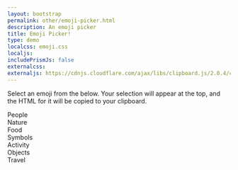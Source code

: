```yaml
---
layout: bootstrap
permalink: other/emoji-picker.html
description: An emoji picker
title: Emoji Picker!
type: demo
localcss: emoji.css
localjs:
includePrismJs: false
externalcss:
externaljs: https://cdnjs.cloudflare.com/ajax/libs/clipboard.js/2.0.4/clipboard.min.js
---
```


<div class="container">
	<div class="row no-gutters mb-3">
		<div class="col-md-4">
			<div class="card h-100">
				<div class="card-body">
					<span id="selected"></span>
				</div>
			</div>
		</div>
		<div class="col">
			<div class="card">
				<div class="card-body">
					<p>Select an emoji from the below. Your selection will appear at the top, and the HTML for it will be copied to your clipboard.</p>
				</div>
			</div>
		</div>
	</div>
</div>

<div class="container ep">
	<div class="card-columns">
		<div class="card">
			<div class="card-header">People</div>
			<div class="card-body people show-image">
				<em><span class="emoji people emoji-grinning" title="grinning"></span></em>
				<em><span class="emoji people emoji-grin" title="grin"></span></em>
				<em><span class="emoji people emoji-grimacing" title="grimacing"></span></em>
				<em><span class="emoji people emoji-joy" title="joy"></span></em>
				<em><span class="emoji people emoji-smiley" title="smiley"></span></em>
				<em><span class="emoji people emoji-smile" title="smile"></span></em>
				<em><span class="emoji people emoji-sweat_smile" title="sweat_smile"></span></em>
				<em><span class="emoji people emoji-laughing" title="laughing"></span></em>
				<em><span class="emoji people emoji-innocent" title="innocent"></span></em>
				<em><span class="emoji people emoji-wink" title="wink"></span></em>
				<em><span class="emoji people emoji-blush" title="blush"></span></em>
				<em><span class="emoji people emoji-slightly_smiling_face" title="slightly_smiling_face"></span></em>
				<em><span class="emoji people emoji-upside_down_face" title="upside_down_face"></span></em>
				<em><span class="emoji people emoji-yum" title="yum"></span></em>
				<em><span class="emoji people emoji-relieved" title="relieved"></span></em>
				<em><span class="emoji people emoji-heart_eyes" title="heart_eyes"></span></em>
				<em><span class="emoji people emoji-kissing_heart" title="kissing_heart"></span></em>
				<em><span class="emoji people emoji-kissing" title="kissing"></span></em>
				<em><span class="emoji people emoji-kissing_smiling_eyes" title="kissing_smiling_eyes"></span></em>
				<em><span class="emoji people emoji-kissing_closed_eyes" title="kissing_closed_eyes"></span></em>
				<em><span class="emoji people emoji-stuck_out_tongue_winking_eye" title="stuck_out_tongue_winking_eye"></span></em>
				<em><span class="emoji people emoji-stuck_out_tongue_closed_eyes" title="stuck_out_tongue_closed_eyes"></span></em>
				<em><span class="emoji people emoji-stuck_out_tongue" title="stuck_out_tongue"></span></em>
				<em><span class="emoji people emoji-money_mouth_face" title="money_mouth_face"></span></em>
				<em><span class="emoji people emoji-nerd_face" title="nerd_face"></span></em>
				<em><span class="emoji people emoji-sunglasses" title="sunglasses"></span></em>
				<em><span class="emoji people emoji-hugging_face" title="hugging_face"></span></em>
				<em><span class="emoji people emoji-smirk" title="smirk"></span></em>
				<em><span class="emoji people emoji-no_mouth" title="no_mouth"></span></em>
				<em><span class="emoji people emoji-neutral_face" title="neutral_face"></span></em>
				<em><span class="emoji people emoji-expressionless" title="expressionless"></span></em>
				<em><span class="emoji people emoji-unamused" title="unamused"></span></em>
				<em><span class="emoji people emoji-face_with_rolling_eyes" title="face_with_rolling_eyes"></span></em>
				<em><span class="emoji people emoji-thinking_face" title="thinking_face"></span></em>
				<em><span class="emoji people emoji-flushed" title="flushed"></span></em>
				<em><span class="emoji people emoji-disappointed" title="disappointed"></span></em>
				<em><span class="emoji people emoji-worried" title="worried"></span></em>
				<em><span class="emoji people emoji-angry" title="angry"></span></em>
				<em><span class="emoji people emoji-rage" title="rage"></span></em>
				<em><span class="emoji people emoji-pensive" title="pensive"></span></em>
				<em><span class="emoji people emoji-confused" title="confused"></span></em>
				<em><span class="emoji people emoji-slightly_frowning_face" title="slightly_frowning_face"></span></em>
				<em><span class="emoji people emoji-white_frowning_face" title="white_frowning_face"></span></em>
				<em><span class="emoji people emoji-persevere" title="persevere"></span></em>
				<em><span class="emoji people emoji-confounded" title="confounded"></span></em>
				<em><span class="emoji people emoji-tired_face" title="tired_face"></span></em>
				<em><span class="emoji people emoji-weary" title="weary"></span></em>
				<em><span class="emoji people emoji-triumph" title="triumph"></span></em>
				<em><span class="emoji people emoji-open_mouth" title="open_mouth"></span></em>
				<em><span class="emoji people emoji-scream" title="scream"></span></em>
				<em><span class="emoji people emoji-fearful" title="fearful"></span></em>
				<em><span class="emoji people emoji-cold_sweat" title="cold_sweat"></span></em>
				<em><span class="emoji people emoji-hushed" title="hushed"></span></em>
				<em><span class="emoji people emoji-frowning" title="frowning"></span></em>
				<em><span class="emoji people emoji-anguished" title="anguished"></span></em>
				<em><span class="emoji people emoji-cry" title="cry"></span></em>
				<em><span class="emoji people emoji-disappointed_relieved" title="disappointed_relieved"></span></em>
				<em><span class="emoji people emoji-sleepy" title="sleepy"></span></em>
				<em><span class="emoji people emoji-sweat" title="sweat"></span></em>
				<em><span class="emoji people emoji-sob" title="sob"></span></em>
				<em><span class="emoji people emoji-dizzy_face" title="dizzy_face"></span></em>
				<em><span class="emoji people emoji-astonished" title="astonished"></span></em>
				<em><span class="emoji people emoji-zipper_mouth_face" title="zipper_mouth_face"></span></em>
				<em><span class="emoji people emoji-mask" title="mask"></span></em>
				<em><span class="emoji people emoji-face_with_thermometer" title="face_with_thermometer"></span></em>
				<em><span class="emoji people emoji-face_with_head_bandage" title="face_with_head_bandage"></span></em>
				<em><span class="emoji people emoji-sleeping" title="sleeping"></span></em>
				<em><span class="emoji people emoji-zzz" title="zzz"></span></em>
				<em><span class="emoji people emoji-hankey" title="hankey"></span></em>
				<em><span class="emoji people emoji-smiling_imp" title="smiling_imp"></span></em>
				<em><span class="emoji people emoji-imp" title="imp"></span></em>
				<em><span class="emoji people emoji-japanese_ogre" title="japanese_ogre"></span></em>
				<em><span class="emoji people emoji-japanese_goblin" title="japanese_goblin"></span></em>
				<em><span class="emoji people emoji-skull" title="skull"></span></em>
				<em><span class="emoji people emoji-ghost" title="ghost"></span></em>
				<em><span class="emoji people emoji-alien" title="alien"></span></em>
				<em><span class="emoji people emoji-robot_face" title="robot_face"></span></em>
				<em><span class="emoji people emoji-smiley_cat" title="smiley_cat"></span></em>
				<em><span class="emoji people emoji-smile_cat" title="smile_cat"></span></em>
				<em><span class="emoji people emoji-joy_cat" title="joy_cat"></span></em>
				<em><span class="emoji people emoji-heart_eyes_cat" title="heart_eyes_cat"></span></em>
				<em><span class="emoji people emoji-smirk_cat" title="smirk_cat"></span></em>
				<em><span class="emoji people emoji-kissing_cat" title="kissing_cat"></span></em>
				<em><span class="emoji people emoji-scream_cat" title="scream_cat"></span></em>
				<em><span class="emoji people emoji-crying_cat_face" title="crying_cat_face"></span></em>
				<em><span class="emoji people emoji-pouting_cat" title="pouting_cat"></span></em>
				<em><span class="emoji people emoji-raised_hands" title="raised_hands"></span></em>
				<em><span class="emoji people emoji-clap" title="clap"></span></em>
				<em><span class="emoji people emoji-wave" title="wave"></span></em>
				<em><span class="emoji people emoji-plus1" title="plus1"></span></em>
				<em><span class="emoji people emoji--1" title="-1"></span></em>
				<em><span class="emoji people emoji-facepunch" title="facepunch"></span></em>
				<em><span class="emoji people emoji-fist" title="fist"></span></em>
				<em><span class="emoji people emoji-v" title="v"></span></em>
				<em><span class="emoji people emoji-ok_hand" title="ok_hand"></span></em>
				<em><span class="emoji people emoji-hand" title="hand"></span></em>
				<em><span class="emoji people emoji-open_hands" title="open_hands"></span></em>
				<em><span class="emoji people emoji-muscle" title="muscle"></span></em>
				<em><span class="emoji people emoji-pray" title="pray"></span></em>
				<em><span class="emoji people emoji-point_up" title="point_up"></span></em>
				<em><span class="emoji people emoji-point_up_2" title="point_up_2"></span></em>
				<em><span class="emoji people emoji-point_down" title="point_down"></span></em>
				<em><span class="emoji people emoji-point_left" title="point_left"></span></em>
				<em><span class="emoji people emoji-point_right" title="point_right"></span></em>
				<em><span class="emoji people emoji-middle_finger" title="middle_finger"></span></em>
				<em><span class="emoji people emoji-raised_hand_with_fingers_splayed" title="raised_hand_with_fingers_splayed"></span></em>
				<em><span class="emoji people emoji-the_horns" title="the_horns"></span></em>
				<em><span class="emoji people emoji-spock-hand" title="spock-hand"></span></em>
				<em><span class="emoji people emoji-writing_hand" title="writing_hand"></span></em>
				<em><span class="emoji people emoji-nail_care" title="nail_care"></span></em>
				<em><span class="emoji people emoji-lips" title="lips"></span></em>
				<em><span class="emoji people emoji-tongue" title="tongue"></span></em>
				<em><span class="emoji people emoji-ear" title="ear"></span></em>
				<em><span class="emoji people emoji-nose" title="nose"></span></em>
				<em><span class="emoji people emoji-eye" title="eye"></span></em>
				<em><span class="emoji people emoji-eyes" title="eyes"></span></em>
				<em><span class="emoji people emoji-bust_in_silhouette" title="bust_in_silhouette"></span></em>
				<em><span class="emoji people emoji-busts_in_silhouette" title="busts_in_silhouette"></span></em>
				<em><span class="emoji people emoji-speaking_head_in_silhouette" title="speaking_head_in_silhouette"></span></em>
				<em><span class="emoji people emoji-baby" title="baby"></span></em>
				<em><span class="emoji people emoji-boy" title="boy"></span></em>
				<em><span class="emoji people emoji-girl" title="girl"></span></em>
				<em><span class="emoji people emoji-man" title="man"></span></em>
				<em><span class="emoji people emoji-woman" title="woman"></span></em>
				<em><span class="emoji people emoji-person_with_blond_hair" title="person_with_blond_hair"></span></em>
				<em><span class="emoji people emoji-older_man" title="older_man"></span></em>
				<em><span class="emoji people emoji-older_woman" title="older_woman"></span></em>
				<em><span class="emoji people emoji-man_with_gua_pi_mao" title="man_with_gua_pi_mao"></span></em>
				<em><span class="emoji people emoji-man_with_turban" title="man_with_turban"></span></em>
				<em><span class="emoji people emoji-cop" title="cop"></span></em>
				<em><span class="emoji people emoji-construction_worker" title="construction_worker"></span></em>
				<em><span class="emoji people emoji-guardsman" title="guardsman"></span></em>
				<em><span class="emoji people emoji-sleuth_or_spy" title="sleuth_or_spy"></span></em>
				<em><span class="emoji people emoji-santa" title="santa"></span></em>
				<em><span class="emoji people emoji-angel" title="angel"></span></em>
				<em><span class="emoji people emoji-princess" title="princess"></span></em>
				<em><span class="emoji people emoji-bride_with_veil" title="bride_with_veil"></span></em>
				<em><span class="emoji people emoji-walking" title="walking"></span></em>
				<em><span class="emoji people emoji-runner" title="runner"></span></em>
				<em><span class="emoji people emoji-dancer" title="dancer"></span></em>
				<em><span class="emoji people emoji-dancers" title="dancers"></span></em>
				<em><span class="emoji people emoji-couple" title="couple"></span></em>
				<em><span class="emoji people emoji-two_men_holding_hands" title="two_men_holding_hands"></span></em>
				<em><span class="emoji people emoji-two_women_holding_hands" title="two_women_holding_hands"></span></em>
				<em><span class="emoji people emoji-bow" title="bow"></span></em>
				<em><span class="emoji people emoji-information_desk_person" title="information_desk_person"></span></em>
				<em><span class="emoji people emoji-no_good" title="no_good"></span></em>
				<em><span class="emoji people emoji-ok_woman" title="ok_woman"></span></em>
				<em><span class="emoji people emoji-raising_hand" title="raising_hand"></span></em>
				<em><span class="emoji people emoji-person_with_pouting_face" title="person_with_pouting_face"></span></em>
				<em><span class="emoji people emoji-person_frowning" title="person_frowning"></span></em>
				<em><span class="emoji people emoji-haircut" title="haircut"></span></em>
				<em><span class="emoji people emoji-massage" title="massage"></span></em>
				<em><span class="emoji people emoji-couple_with_heart" title="couple_with_heart"></span></em>
				<em><span class="emoji people emoji-couplekiss" title="couplekiss"></span></em>
				<em><span class="emoji people emoji-family" title="family"></span></em>
				<em><span class="emoji people emoji-womans_clothes" title="womans_clothes"></span></em>
				<em><span class="emoji people emoji-shirt" title="shirt"></span></em>
				<em><span class="emoji people emoji-jeans" title="jeans"></span></em>
				<em><span class="emoji people emoji-necktie" title="necktie"></span></em>
				<em><span class="emoji people emoji-dress" title="dress"></span></em>
				<em><span class="emoji people emoji-bikini" title="bikini"></span></em>
				<em><span class="emoji people emoji-kimono" title="kimono"></span></em>
				<em><span class="emoji people emoji-lipstick" title="lipstick"></span></em>
				<em><span class="emoji people emoji-kiss" title="kiss"></span></em>
				<em><span class="emoji people emoji-footprints" title="footprints"></span></em>
				<em><span class="emoji people emoji-high_heel" title="high_heel"></span></em>
				<em><span class="emoji people emoji-sandal" title="sandal"></span></em>
				<em><span class="emoji people emoji-boot" title="boot"></span></em>
				<em><span class="emoji people emoji-mans_shoe" title="mans_shoe"></span></em>
				<em><span class="emoji people emoji-athletic_shoe" title="athletic_shoe"></span></em>
				<em><span class="emoji people emoji-womans_hat" title="womans_hat"></span></em>
				<em><span class="emoji people emoji-tophat" title="tophat"></span></em>
				<em><span class="emoji people emoji-helmet_with_white_cross" title="helmet_with_white_cross"></span></em>
				<em><span class="emoji people emoji-mortar_board" title="mortar_board"></span></em>
				<em><span class="emoji people emoji-crown" title="crown"></span></em>
				<em><span class="emoji people emoji-school_satchel" title="school_satchel"></span></em>
				<em><span class="emoji people emoji-pouch" title="pouch"></span></em>
				<em><span class="emoji people emoji-purse" title="purse"></span></em>
				<em><span class="emoji people emoji-handbag" title="handbag"></span></em>
				<em><span class="emoji people emoji-briefcase" title="briefcase"></span></em>
				<em><span class="emoji people emoji-eyeglasses" title="eyeglasses"></span></em>
				<em><span class="emoji people emoji-dark_sunglasses" title="dark_sunglasses"></span></em>
				<em><span class="emoji people emoji-ring" title="ring"></span></em>
				<em><span class="emoji people emoji-closed_umbrella" title="closed_umbrella"></span></em>
			</div>
		</div>
		<div class="card">
			<div class="card-header">Nature</div>
			<div class="card-body nature show-image">
				<em><span class="emoji nature emoji-see_no_evil" title="see_no_evil"></span></em>
				<em><span class="emoji nature emoji-hear_no_evil" title="hear_no_evil"></span></em>
				<em><span class="emoji nature emoji-speak_no_evil" title="speak_no_evil"></span></em>
				<em><span class="emoji nature emoji-christmas_tree" title="christmas_tree"></span></em>
				<em><span class="emoji nature emoji-evergreen_tree" title="evergreen_tree"></span></em>
				<em><span class="emoji nature emoji-deciduous_tree" title="deciduous_tree"></span></em>
				<em><span class="emoji nature emoji-palm_tree" title="palm_tree"></span></em>
				<em><span class="emoji nature emoji-seedling" title="seedling"></span></em>
				<em><span class="emoji nature emoji-herb" title="herb"></span></em>
				<em><span class="emoji nature emoji-shamrock" title="shamrock"></span></em>
				<em><span class="emoji nature emoji-four_leaf_clover" title="four_leaf_clover"></span></em>
				<em><span class="emoji nature emoji-bamboo" title="bamboo"></span></em>
				<em><span class="emoji nature emoji-tanabata_tree" title="tanabata_tree"></span></em>
				<em><span class="emoji nature emoji-leaves" title="leaves"></span></em>
				<em><span class="emoji nature emoji-fallen_leaf" title="fallen_leaf"></span></em>
				<em><span class="emoji nature emoji-maple_leaf" title="maple_leaf"></span></em>
				<em><span class="emoji nature emoji-ear_of_rice" title="ear_of_rice"></span></em>
				<em><span class="emoji nature emoji-hibiscus" title="hibiscus"></span></em>
				<em><span class="emoji nature emoji-sunflower" title="sunflower"></span></em>
				<em><span class="emoji nature emoji-rose" title="rose"></span></em>
				<em><span class="emoji nature emoji-tulip" title="tulip"></span></em>
				<em><span class="emoji nature emoji-blossom" title="blossom"></span></em>
				<em><span class="emoji nature emoji-cherry_blossom" title="cherry_blossom"></span></em>
				<em><span class="emoji nature emoji-bouquet" title="bouquet"></span></em>
				<em><span class="emoji nature emoji-mushroom" title="mushroom"></span></em>
				<em><span class="emoji nature emoji-chestnut" title="chestnut"></span></em>
				<em><span class="emoji nature emoji-jack_o_lantern" title="jack_o_lantern"></span></em>
				<em><span class="emoji nature emoji-shell" title="shell"></span></em>
				<em><span class="emoji nature emoji-spider_web" title="spider_web"></span></em>
				<em><span class="emoji nature emoji-earth_americas" title="earth_americas"></span></em>
				<em><span class="emoji nature emoji-earth_africa" title="earth_africa"></span></em>
				<em><span class="emoji nature emoji-earth_asia" title="earth_asia"></span></em>
				<em><span class="emoji nature emoji-full_moon" title="full_moon"></span></em>
				<em><span class="emoji nature emoji-waning_gibbous_moon" title="waning_gibbous_moon"></span></em>
				<em><span class="emoji nature emoji-last_quarter_moon" title="last_quarter_moon"></span></em>
				<em><span class="emoji nature emoji-waning_crescent_moon" title="waning_crescent_moon"></span></em>
				<em><span class="emoji nature emoji-new_moon" title="new_moon"></span></em>
				<em><span class="emoji nature emoji-waxing_crescent_moon" title="waxing_crescent_moon"></span></em>
				<em><span class="emoji nature emoji-first_quarter_moon" title="first_quarter_moon"></span></em>
				<em><span class="emoji nature emoji-moon" title="moon"></span></em>
				<em><span class="emoji nature emoji-new_moon_with_face" title="new_moon_with_face"></span></em>
				<em><span class="emoji nature emoji-first_quarter_moon_with_face" title="first_quarter_moon_with_face"></span></em>
				<em><span class="emoji nature emoji-last_quarter_moon_with_face" title="last_quarter_moon_with_face"></span></em>
				<em><span class="emoji nature emoji-full_moon_with_face" title="full_moon_with_face"></span></em>
				<em><span class="emoji nature emoji-crescent_moon" title="crescent_moon"></span></em>
				<em><span class="emoji nature emoji-sun_with_face" title="sun_with_face"></span></em>
				<em><span class="emoji nature emoji-star" title="star"></span></em>
				<em><span class="emoji nature emoji-star2" title="star2"></span></em>
				<em><span class="emoji nature emoji-dizzy" title="dizzy"></span></em>
				<em><span class="emoji nature emoji-sparkles" title="sparkles"></span></em>
				<em><span class="emoji nature emoji-comet" title="comet"></span></em>
				<em><span class="emoji nature emoji-sunny" title="sunny"></span></em>
				<em><span class="emoji nature emoji-mostly_sunny" title="mostly_sunny"></span></em>
				<em><span class="emoji nature emoji-partly_sunny" title="partly_sunny"></span></em>
				<em><span class="emoji nature emoji-barely_sunny" title="barely_sunny"></span></em>
				<em><span class="emoji nature emoji-partly_sunny_rain" title="partly_sunny_rain"></span></em>
				<em><span class="emoji nature emoji-cloud" title="cloud"></span></em>
				<em><span class="emoji nature emoji-rain_cloud" title="rain_cloud"></span></em>
				<em><span class="emoji nature emoji-thunder_cloud_and_rain" title="thunder_cloud_and_rain"></span></em>
				<em><span class="emoji nature emoji-lightning" title="lightning"></span></em>
				<em><span class="emoji nature emoji-zap" title="zap"></span></em>
				<em><span class="emoji nature emoji-fire" title="fire"></span></em>
				<em><span class="emoji nature emoji-boom" title="boom"></span></em>
				<em><span class="emoji nature emoji-snowflake" title="snowflake"></span></em>
				<em><span class="emoji nature emoji-snow_cloud" title="snow_cloud"></span></em>
				<em><span class="emoji nature emoji-snowman" title="snowman"></span></em>
				<em><span class="emoji nature emoji-wind_blowing_face" title="wind_blowing_face"></span></em>
				<em><span class="emoji nature emoji-dash" title="dash"></span></em>
				<em><span class="emoji nature emoji-tornado" title="tornado"></span></em>
				<em><span class="emoji nature emoji-fog" title="fog"></span></em>
				<em><span class="emoji nature emoji-umbrella" title="umbrella"></span></em>
				<em><span class="emoji nature emoji-droplet" title="droplet"></span></em>
				<em><span class="emoji nature emoji-sweat_drops" title="sweat_drops"></span></em>
				<em><span class="emoji nature emoji-ocean" title="ocean"></span></em>
			</div>
		</div>
		<div class="card">
			<div class="card-header">Food</div>
			<div class="card-body food show-image">
				<em><span class="emoji food emoji-green_apple" title="green_apple"></span></em>
				<em><span class="emoji food emoji-apple" title="apple"></span></em>
				<em><span class="emoji food emoji-pear" title="pear"></span></em>
				<em><span class="emoji food emoji-tangerine" title="tangerine"></span></em>
				<em><span class="emoji food emoji-lemon" title="lemon"></span></em>
				<em><span class="emoji food emoji-banana" title="banana"></span></em>
				<em><span class="emoji food emoji-watermelon" title="watermelon"></span></em>
				<em><span class="emoji food emoji-grapes" title="grapes"></span></em>
				<em><span class="emoji food emoji-strawberry" title="strawberry"></span></em>
				<em><span class="emoji food emoji-melon" title="melon"></span></em>
				<em><span class="emoji food emoji-cherries" title="cherries"></span></em>
				<em><span class="emoji food emoji-peach" title="peach"></span></em>
				<em><span class="emoji food emoji-pineapple" title="pineapple"></span></em>
				<em><span class="emoji food emoji-tomato" title="tomato"></span></em>
				<em><span class="emoji food emoji-eggplant" title="eggplant"></span></em>
				<em><span class="emoji food emoji-hot_pepper" title="hot_pepper"></span></em>
				<em><span class="emoji food emoji-sweet_potato" title="sweet_potato"></span></em>
				<em><span class="emoji food emoji-honey_pot" title="honey_pot"></span></em>
				<em><span class="emoji food emoji-bread" title="bread"></span></em>
				<em><span class="emoji food emoji-cheese_wedge" title="cheese_wedge"></span></em>
				<em><span class="emoji food emoji-poultry_leg" title="poultry_leg"></span></em>
				<em><span class="emoji food emoji-meat_on_bone" title="meat_on_bone"></span></em>
				<em><span class="emoji food emoji-fried_shrimp" title="fried_shrimp"></span></em>
				<em><span class="emoji food emoji-egg" title="egg"></span></em>
				<em><span class="emoji food emoji-hamburger" title="hamburger"></span></em>
				<em><span class="emoji food emoji-fries" title="fries"></span></em>
				<em><span class="emoji food emoji-hotdog" title="hotdog"></span></em>
				<em><span class="emoji food emoji-pizza" title="pizza"></span></em>
				<em><span class="emoji food emoji-spaghetti" title="spaghetti"></span></em>
				<em><span class="emoji food emoji-taco" title="taco"></span></em>
				<em><span class="emoji food emoji-burrito" title="burrito"></span></em>
				<em><span class="emoji food emoji-ramen" title="ramen"></span></em>
				<em><span class="emoji food emoji-stew" title="stew"></span></em>
				<em><span class="emoji food emoji-fish_cake" title="fish_cake"></span></em>
				<em><span class="emoji food emoji-sushi" title="sushi"></span></em>
				<em><span class="emoji food emoji-bento" title="bento"></span></em>
				<em><span class="emoji food emoji-curry" title="curry"></span></em>
				<em><span class="emoji food emoji-rice_ball" title="rice_ball"></span></em>
				<em><span class="emoji food emoji-rice" title="rice"></span></em>
				<em><span class="emoji food emoji-rice_cracker" title="rice_cracker"></span></em>
				<em><span class="emoji food emoji-oden" title="oden"></span></em>
				<em><span class="emoji food emoji-dango" title="dango"></span></em>
				<em><span class="emoji food emoji-shaved_ice" title="shaved_ice"></span></em>
				<em><span class="emoji food emoji-ice_cream" title="ice_cream"></span></em>
				<em><span class="emoji food emoji-icecream" title="icecream"></span></em>
				<em><span class="emoji food emoji-cake" title="cake"></span></em>
				<em><span class="emoji food emoji-birthday" title="birthday"></span></em>
				<em><span class="emoji food emoji-custard" title="custard"></span></em>
				<em><span class="emoji food emoji-candy" title="candy"></span></em>
				<em><span class="emoji food emoji-lollipop" title="lollipop"></span></em>
				<em><span class="emoji food emoji-chocolate_bar" title="chocolate_bar"></span></em>
				<em><span class="emoji food emoji-popcorn" title="popcorn"></span></em>
				<em><span class="emoji food emoji-cookie" title="cookie"></span></em>
				<em><span class="emoji food emoji-doughnut" title="doughnut"></span></em>
				<em><span class="emoji food emoji-beer" title="beer"></span></em>
				<em><span class="emoji food emoji-beers" title="beers"></span></em>
				<em><span class="emoji food emoji-wine_glass" title="wine_glass"></span></em>
				<em><span class="emoji food emoji-cocktail" title="cocktail"></span></em>
				<em><span class="emoji food emoji-tropical_drink" title="tropical_drink"></span></em>
				<em><span class="emoji food emoji-champagne" title="champagne"></span></em>
				<em><span class="emoji food emoji-sake" title="sake"></span></em>
				<em><span class="emoji food emoji-tea" title="tea"></span></em>
				<em><span class="emoji food emoji-coffee" title="coffee"></span></em>
				<em><span class="emoji food emoji-baby_bottle" title="baby_bottle"></span></em>
				<em><span class="emoji food emoji-fork_and_knife" title="fork_and_knife"></span></em>
				<em><span class="emoji food emoji-knife_fork_plate" title="knife_fork_plate"></span></em>
			</div>
		</div>
		<div class="card">
			<div class="card-header">Symbols</div>
			<div class="card-body symbol show-image">
				<em><span class="emoji symbol emoji-heart" title="heart"></span></em>
				<em><span class="emoji symbol emoji-yellow_heart" title="yellow_heart"></span></em>
				<em><span class="emoji symbol emoji-green_heart" title="green_heart"></span></em>
				<em><span class="emoji symbol emoji-blue_heart" title="blue_heart"></span></em>
				<em><span class="emoji symbol emoji-purple_heart" title="purple_heart"></span></em>
				<em><span class="emoji symbol emoji-broken_heart" title="broken_heart"></span></em>
				<em><span class="emoji symbol emoji-heavy_heart_exclamation_mark_ornament" title="heavy_heart_exclamation_mark_ornament"></span></em>
				<em><span class="emoji symbol emoji-two_hearts" title="two_hearts"></span></em>
				<em><span class="emoji symbol emoji-revolving_hearts" title="revolving_hearts"></span></em>
				<em><span class="emoji symbol emoji-heartbeat" title="heartbeat"></span></em>
				<em><span class="emoji symbol emoji-heartpulse" title="heartpulse"></span></em>
				<em><span class="emoji symbol emoji-sparkling_heart" title="sparkling_heart"></span></em>
				<em><span class="emoji symbol emoji-cupid" title="cupid"></span></em>
				<em><span class="emoji symbol emoji-gift_heart" title="gift_heart"></span></em>
				<em><span class="emoji symbol emoji-heart_decoration" title="heart_decoration"></span></em>
				<em><span class="emoji symbol emoji-peace_symbol" title="peace_symbol"></span></em>
				<em><span class="emoji symbol emoji-latin_cross" title="latin_cross"></span></em>
				<em><span class="emoji symbol emoji-star_and_crescent" title="star_and_crescent"></span></em>
				<em><span class="emoji symbol emoji-om_symbol" title="om_symbol"></span></em>
				<em><span class="emoji symbol emoji-wheel_of_dharma" title="wheel_of_dharma"></span></em>
				<em><span class="emoji symbol emoji-star_of_david" title="star_of_david"></span></em>
				<em><span class="emoji symbol emoji-six_pointed_star" title="six_pointed_star"></span></em>
				<em><span class="emoji symbol emoji-menorah_with_nine_branches" title="menorah_with_nine_branches"></span></em>
				<em><span class="emoji symbol emoji-yin_yang" title="yin_yang"></span></em>
				<em><span class="emoji symbol emoji-orthodox_cross" title="orthodox_cross"></span></em>
				<em><span class="emoji symbol emoji-place_of_worship" title="place_of_worship"></span></em>
				<em><span class="emoji symbol emoji-ophiuchus" title="ophiuchus"></span></em>
				<em><span class="emoji symbol emoji-aries" title="aries"></span></em>
				<em><span class="emoji symbol emoji-taurus" title="taurus"></span></em>
				<em><span class="emoji symbol emoji-gemini" title="gemini"></span></em>
				<em><span class="emoji symbol emoji-cancer" title="cancer"></span></em>
				<em><span class="emoji symbol emoji-leo" title="leo"></span></em>
				<em><span class="emoji symbol emoji-virgo" title="virgo"></span></em>
				<em><span class="emoji symbol emoji-libra" title="libra"></span></em>
				<em><span class="emoji symbol emoji-scorpius" title="scorpius"></span></em>
				<em><span class="emoji symbol emoji-sagittarius" title="sagittarius"></span></em>
				<em><span class="emoji symbol emoji-capricorn" title="capricorn"></span></em>
				<em><span class="emoji symbol emoji-aquarius" title="aquarius"></span></em>
				<em><span class="emoji symbol emoji-pisces" title="pisces"></span></em>
				<em><span class="emoji symbol emoji-id" title="id"></span></em>
				<em><span class="emoji symbol emoji-atom_symbol" title="atom_symbol"></span></em>
				<em><span class="emoji symbol emoji-u7a7a" title="u7a7a"></span></em>
				<em><span class="emoji symbol emoji-u5272" title="u5272"></span></em>
				<em><span class="emoji symbol emoji-radioactive_sign" title="radioactive_sign"></span></em>
				<em><span class="emoji symbol emoji-biohazard_sign" title="biohazard_sign"></span></em>
				<em><span class="emoji symbol emoji-mobile_phone_off" title="mobile_phone_off"></span></em>
				<em><span class="emoji symbol emoji-vibration_mode" title="vibration_mode"></span></em>
				<em><span class="emoji symbol emoji-u6709" title="u6709"></span></em>
				<em><span class="emoji symbol emoji-u7121" title="u7121"></span></em>
				<em><span class="emoji symbol emoji-u7533" title="u7533"></span></em>
				<em><span class="emoji symbol emoji-u55b6" title="u55b6"></span></em>
				<em><span class="emoji symbol emoji-u6708" title="u6708"></span></em>
				<em><span class="emoji symbol emoji-eight_pointed_black_star" title="eight_pointed_black_star"></span></em>
				<em><span class="emoji symbol emoji-vs" title="vs"></span></em>
				<em><span class="emoji symbol emoji-accept" title="accept"></span></em>
				<em><span class="emoji symbol emoji-white_flower" title="white_flower"></span></em>
				<em><span class="emoji symbol emoji-ideograph_advantage" title="ideograph_advantage"></span></em>
				<em><span class="emoji symbol emoji-secret" title="secret"></span></em>
				<em><span class="emoji symbol emoji-congratulations" title="congratulations"></span></em>
				<em><span class="emoji symbol emoji-u5408" title="u5408"></span></em>
				<em><span class="emoji symbol emoji-u6e80" title="u6e80"></span></em>
				<em><span class="emoji symbol emoji-u7981" title="u7981"></span></em>
				<em><span class="emoji symbol emoji-a" title="a"></span></em>
				<em><span class="emoji symbol emoji-b" title="b"></span></em>
				<em><span class="emoji symbol emoji-ab" title="ab"></span></em>
				<em><span class="emoji symbol emoji-cl" title="cl"></span></em>
				<em><span class="emoji symbol emoji-o2" title="o2"></span></em>
				<em><span class="emoji symbol emoji-sos" title="sos"></span></em>
				<em><span class="emoji symbol emoji-no_entry" title="no_entry"></span></em>
				<em><span class="emoji symbol emoji-name_badge" title="name_badge"></span></em>
				<em><span class="emoji symbol emoji-no_entry_sign" title="no_entry_sign"></span></em>
				<em><span class="emoji symbol emoji-x" title="x"></span></em>
				<em><span class="emoji symbol emoji-o" title="o"></span></em>
				<em><span class="emoji symbol emoji-anger" title="anger"></span></em>
				<em><span class="emoji symbol emoji-hotsprings" title="hotsprings"></span></em>
				<em><span class="emoji symbol emoji-no_pedestrians" title="no_pedestrians"></span></em>
				<em><span class="emoji symbol emoji-do_not_litter" title="do_not_litter"></span></em>
				<em><span class="emoji symbol emoji-no_bicycles" title="no_bicycles"></span></em>
				<em><span class="emoji symbol emoji-non-potable_water" title="non-potable_water"></span></em>
				<em><span class="emoji symbol emoji-underage" title="underage"></span></em>
				<em><span class="emoji symbol emoji-no_mobile_phones" title="no_mobile_phones"></span></em>
				<em><span class="emoji symbol emoji-no_smoking" title="no_smoking"></span></em>
				<em><span class="emoji symbol emoji-exclamation" title="exclamation"></span></em>
				<em><span class="emoji symbol emoji-grey_exclamation" title="grey_exclamation"></span></em>
				<em><span class="emoji symbol emoji-question" title="question"></span></em>
				<em><span class="emoji symbol emoji-grey_question" title="grey_question"></span></em>
				<em><span class="emoji symbol emoji-bangbang" title="bangbang"></span></em>
				<em><span class="emoji symbol emoji-interrobang" title="interrobang"></span></em>
				<em><span class="emoji symbol emoji-100" title="100"></span></em>
				<em><span class="emoji symbol emoji-low_brightness" title="low_brightness"></span></em>
				<em><span class="emoji symbol emoji-high_brightness" title="high_brightness"></span></em>
				<em><span class="emoji symbol emoji-trident" title="trident"></span></em>
				<em><span class="emoji symbol emoji-fleur_de_lis" title="fleur_de_lis"></span></em>
				<em><span class="emoji symbol emoji-part_alternation_mark" title="part_alternation_mark"></span></em>
				<em><span class="emoji symbol emoji-warning" title="warning"></span></em>
				<em><span class="emoji symbol emoji-children_crossing" title="children_crossing"></span></em>
				<em><span class="emoji symbol emoji-beginner" title="beginner"></span></em>
				<em><span class="emoji symbol emoji-recycle" title="recycle"></span></em>
				<em><span class="emoji symbol emoji-u6307" title="u6307"></span></em>
				<em><span class="emoji symbol emoji-chart" title="chart"></span></em>
				<em><span class="emoji symbol emoji-sparkle" title="sparkle"></span></em>
				<em><span class="emoji symbol emoji-eight_spoked_asterisk" title="eight_spoked_asterisk"></span></em>
				<em><span class="emoji symbol emoji-negative_squared_cross_mark" title="negative_squared_cross_mark"></span></em>
				<em><span class="emoji symbol emoji-white_check_mark" title="white_check_mark"></span></em>
				<em><span class="emoji symbol emoji-diamond_shape_with_a_dot_inside" title="diamond_shape_with_a_dot_inside"></span></em>
				<em><span class="emoji symbol emoji-cyclone" title="cyclone"></span></em>
				<em><span class="emoji symbol emoji-loop" title="loop"></span></em>
				<em><span class="emoji symbol emoji-globe_with_meridians" title="globe_with_meridians"></span></em>
				<em><span class="emoji symbol emoji-m" title="m"></span></em>
				<em><span class="emoji symbol emoji-atm" title="atm"></span></em>
				<em><span class="emoji symbol emoji-sa" title="sa"></span></em>
				<em><span class="emoji symbol emoji-passport_control" title="passport_control"></span></em>
				<em><span class="emoji symbol emoji-customs" title="customs"></span></em>
				<em><span class="emoji symbol emoji-baggage_claim" title="baggage_claim"></span></em>
				<em><span class="emoji symbol emoji-left_luggage" title="left_luggage"></span></em>
				<em><span class="emoji symbol emoji-wheelchair" title="wheelchair"></span></em>
				<em><span class="emoji symbol emoji-wc" title="wc"></span></em>
				<em><span class="emoji symbol emoji-parking" title="parking"></span></em>
				<em><span class="emoji symbol emoji-potable_water" title="potable_water"></span></em>
				<em><span class="emoji symbol emoji-mens" title="mens"></span></em>
				<em><span class="emoji symbol emoji-womens" title="womens"></span></em>
				<em><span class="emoji symbol emoji-baby_symbol" title="baby_symbol"></span></em>
				<em><span class="emoji symbol emoji-restroom" title="restroom"></span></em>
				<em><span class="emoji symbol emoji-put_litter_in_its_place" title="put_litter_in_its_place"></span></em>
				<em><span class="emoji symbol emoji-cinema" title="cinema"></span></em>
				<em><span class="emoji symbol emoji-signal_strength" title="signal_strength"></span></em>
				<em><span class="emoji symbol emoji-koko" title="koko"></span></em>
				<em><span class="emoji symbol emoji-ng" title="ng"></span></em>
				<em><span class="emoji symbol emoji-ok" title="ok"></span></em>
				<em><span class="emoji symbol emoji-up" title="up"></span></em>
				<em><span class="emoji symbol emoji-cool" title="cool"></span></em>
				<em><span class="emoji symbol emoji-new" title="new"></span></em>
				<em><span class="emoji symbol emoji-free" title="free"></span></em>
				<em><span class="emoji symbol emoji-zero" title="zero"></span></em>
				<em><span class="emoji symbol emoji-one" title="one"></span></em>
				<em><span class="emoji symbol emoji-two" title="two"></span></em>
				<em><span class="emoji symbol emoji-three" title="three"></span></em>
				<em><span class="emoji symbol emoji-four" title="four"></span></em>
				<em><span class="emoji symbol emoji-five" title="five"></span></em>
				<em><span class="emoji symbol emoji-six" title="six"></span></em>
				<em><span class="emoji symbol emoji-seven" title="seven"></span></em>
				<em><span class="emoji symbol emoji-eight" title="eight"></span></em>
				<em><span class="emoji symbol emoji-nine" title="nine"></span></em>
				<em><span class="emoji symbol emoji-keycap_ten" title="keycap_ten"></span></em>
				<em><span class="emoji symbol emoji-1234" title="1234"></span></em>
				<em><span class="emoji symbol emoji-arrow_forward" title="arrow_forward"></span></em>
				<em><span class="emoji symbol emoji-rewind" title="rewind"></span></em>
				<em><span class="emoji symbol emoji-twisted_rightwards_arrows" title="twisted_rightwards_arrows"></span></em>
				<em><span class="emoji symbol emoji-repeat" title="repeat"></span></em>
				<em><span class="emoji symbol emoji-repeat_one" title="repeat_one"></span></em>
				<em><span class="emoji symbol emoji-arrow_backward" title="arrow_backward"></span></em>
				<em><span class="emoji symbol emoji-arrow_up_small" title="arrow_up_small"></span></em>
				<em><span class="emoji symbol emoji-arrow_down_small" title="arrow_down_small"></span></em>
				<em><span class="emoji symbol emoji-arrow_double_up" title="arrow_double_up"></span></em>
				<em><span class="emoji symbol emoji-arrow_double_down" title="arrow_double_down"></span></em>
				<em><span class="emoji symbol emoji-arrow_right" title="arrow_right"></span></em>
				<em><span class="emoji symbol emoji-arrow_left" title="arrow_left"></span></em>
				<em><span class="emoji symbol emoji-arrow_up" title="arrow_up"></span></em>
				<em><span class="emoji symbol emoji-arrow_down" title="arrow_down"></span></em>
				<em><span class="emoji symbol emoji-arrow_upper_right" title="arrow_upper_right"></span></em>
				<em><span class="emoji symbol emoji-arrow_lower_right" title="arrow_lower_right"></span></em>
				<em><span class="emoji symbol emoji-arrow_lower_left" title="arrow_lower_left"></span></em>
				<em><span class="emoji symbol emoji-arrow_upper_left" title="arrow_upper_left"></span></em>
				<em><span class="emoji symbol emoji-arrow_up_down" title="arrow_up_down"></span></em>
				<em><span class="emoji symbol emoji-left_right_arrow" title="left_right_arrow"></span></em>
				<em><span class="emoji symbol emoji-arrows_counterclockwise" title="arrows_counterclockwise"></span></em>
				<em><span class="emoji symbol emoji-arrow_right_hook" title="arrow_right_hook"></span></em>
				<em><span class="emoji symbol emoji-leftwards_arrow_with_hook" title="leftwards_arrow_with_hook"></span></em>
				<em><span class="emoji symbol emoji-arrow_heading_up" title="arrow_heading_up"></span></em>
				<em><span class="emoji symbol emoji-arrow_heading_down" title="arrow_heading_down"></span></em>
				<em><span class="emoji symbol emoji-arrows_clockwise" title="arrows_clockwise"></span></em>
				<em><span class="emoji symbol emoji-hash" title="hash"></span></em>
				<em><span class="emoji symbol emoji-information_source" title="information_source"></span></em>
				<em><span class="emoji symbol emoji-abc" title="abc"></span></em>
				<em><span class="emoji symbol emoji-abcd" title="abcd"></span></em>
				<em><span class="emoji symbol emoji-capital_abcd" title="capital_abcd"></span></em>
				<em><span class="emoji symbol emoji-symbols" title="symbols"></span></em>
				<em><span class="emoji symbol emoji-musical_note" title="musical_note"></span></em>
				<em><span class="emoji symbol emoji-notes" title="notes"></span></em>
				<em><span class="emoji symbol emoji-wavy_dash" title="wavy_dash"></span></em>
				<em><span class="emoji symbol emoji-curly_loop" title="curly_loop"></span></em>
				<em><span class="emoji symbol emoji-heavy_check_mark" title="heavy_check_mark"></span></em>
				<em><span class="emoji symbol emoji-heavy_plus_sign" title="heavy_plus_sign"></span></em>
				<em><span class="emoji symbol emoji-heavy_minus_sign" title="heavy_minus_sign"></span></em>
				<em><span class="emoji symbol emoji-heavy_multiplication_x" title="heavy_multiplication_x"></span></em>
				<em><span class="emoji symbol emoji-heavy_division_sign" title="heavy_division_sign"></span></em>
				<em><span class="emoji symbol emoji-heavy_dollar_sign" title="heavy_dollar_sign"></span></em>
				<em><span class="emoji symbol emoji-copyright" title="copyright"></span></em>
				<em><span class="emoji symbol emoji-registered" title="registered"></span></em>
				<em><span class="emoji symbol emoji-tm" title="tm"></span></em>
				<em><span class="emoji symbol emoji-end" title="end"></span></em>
				<em><span class="emoji symbol emoji-back" title="back"></span></em>
				<em><span class="emoji symbol emoji-on" title="on"></span></em>
				<em><span class="emoji symbol emoji-top" title="top"></span></em>
				<em><span class="emoji symbol emoji-soon" title="soon"></span></em>
				<em><span class="emoji symbol emoji-ballot_box_with_check" title="ballot_box_with_check"></span></em>
				<em><span class="emoji symbol emoji-radio_button" title="radio_button"></span></em>
				<em><span class="emoji symbol emoji-white_circle" title="white_circle"></span></em>
				<em><span class="emoji symbol emoji-black_circle" title="black_circle"></span></em>
				<em><span class="emoji symbol emoji-red_circle" title="red_circle"></span></em>
				<em><span class="emoji symbol emoji-large_blue_circle" title="large_blue_circle"></span></em>
				<em><span class="emoji symbol emoji-small_orange_diamond" title="small_orange_diamond"></span></em>
				<em><span class="emoji symbol emoji-small_blue_diamond" title="small_blue_diamond"></span></em>
				<em><span class="emoji symbol emoji-large_orange_diamond" title="large_orange_diamond"></span></em>
				<em><span class="emoji symbol emoji-large_blue_diamond" title="large_blue_diamond"></span></em>
				<em><span class="emoji symbol emoji-small_red_triangle" title="small_red_triangle"></span></em>
				<em><span class="emoji symbol emoji-black_small_square" title="black_small_square"></span></em>
				<em><span class="emoji symbol emoji-white_small_square" title="white_small_square"></span></em>
				<em><span class="emoji symbol emoji-black_large_square" title="black_large_square"></span></em>
				<em><span class="emoji symbol emoji-white_large_square" title="white_large_square"></span></em>
				<em><span class="emoji symbol emoji-small_red_triangle_down" title="small_red_triangle_down"></span></em>
				<em><span class="emoji symbol emoji-black_medium_square" title="black_medium_square"></span></em>
				<em><span class="emoji symbol emoji-white_medium_square" title="white_medium_square"></span></em>
				<em><span class="emoji symbol emoji-black_medium_small_square" title="black_medium_small_square"></span></em>
				<em><span class="emoji symbol emoji-white_medium_small_square" title="white_medium_small_square"></span></em>
				<em><span class="emoji symbol emoji-black_square_button" title="black_square_button"></span></em>
				<em><span class="emoji symbol emoji-white_square_button" title="white_square_button"></span></em>
				<em><span class="emoji symbol emoji-speaker" title="speaker"></span></em>
				<em><span class="emoji symbol emoji-sound" title="sound"></span></em>
				<em><span class="emoji symbol emoji-loud_sound" title="loud_sound"></span></em>
				<em><span class="emoji symbol emoji-mute" title="mute"></span></em>
				<em><span class="emoji symbol emoji-mega" title="mega"></span></em>
				<em><span class="emoji symbol emoji-loudspeaker" title="loudspeaker"></span></em>
				<em><span class="emoji symbol emoji-bell" title="bell"></span></em>
				<em><span class="emoji symbol emoji-no_bell" title="no_bell"></span></em>
				<em><span class="emoji symbol emoji-black_joker" title="black_joker"></span></em>
				<em><span class="emoji symbol emoji-mahjong" title="mahjong"></span></em>
				<em><span class="emoji symbol emoji-spades" title="spades"></span></em>
				<em><span class="emoji symbol emoji-clubs" title="clubs"></span></em>
				<em><span class="emoji symbol emoji-hearts" title="hearts"></span></em>
				<em><span class="emoji symbol emoji-diamonds" title="diamonds"></span></em>
				<em><span class="emoji symbol emoji-flower_playing_cards" title="flower_playing_cards"></span></em>
				<em><span class="emoji symbol emoji-thought_balloon" title="thought_balloon"></span></em>
				<em><span class="emoji symbol emoji-speech_balloon" title="speech_balloon"></span></em>
				<em><span class="emoji symbol emoji-clock1" title="clock1"></span></em>
				<em><span class="emoji symbol emoji-clock2" title="clock2"></span></em>
				<em><span class="emoji symbol emoji-clock3" title="clock3"></span></em>
				<em><span class="emoji symbol emoji-clock4" title="clock4"></span></em>
				<em><span class="emoji symbol emoji-clock5" title="clock5"></span></em>
				<em><span class="emoji symbol emoji-clock6" title="clock6"></span></em>
				<em><span class="emoji symbol emoji-clock7" title="clock7"></span></em>
				<em><span class="emoji symbol emoji-clock8" title="clock8"></span></em>
				<em><span class="emoji symbol emoji-clock9" title="clock9"></span></em>
				<em><span class="emoji symbol emoji-clock10" title="clock10"></span></em>
				<em><span class="emoji symbol emoji-clock11" title="clock11"></span></em>
				<em><span class="emoji symbol emoji-clock12" title="clock12"></span></em>
				<em><span class="emoji symbol emoji-clock130" title="clock130"></span></em>
				<em><span class="emoji symbol emoji-clock230" title="clock230"></span></em>
				<em><span class="emoji symbol emoji-clock330" title="clock330"></span></em>
				<em><span class="emoji symbol emoji-clock430" title="clock430"></span></em>
				<em><span class="emoji symbol emoji-clock530" title="clock530"></span></em>
				<em><span class="emoji symbol emoji-clock630" title="clock630"></span></em>
				<em><span class="emoji symbol emoji-clock730" title="clock730"></span></em>
				<em><span class="emoji symbol emoji-clock830" title="clock830"></span></em>
				<em><span class="emoji symbol emoji-clock930" title="clock930"></span></em>
				<em><span class="emoji symbol emoji-clock1030" title="clock1030"></span></em>
				<em><span class="emoji symbol emoji-clock1130" title="clock1130"></span></em>
				<em><span class="emoji symbol emoji-clock1230" title="clock1230"></span></em>
			</div>
		</div>
		<div class="card">
			<div class="card-header">Activity</div>
			<div class="card-body activity show-image">
				<em><span class="emoji activity emoji-soccer" title="soccer"></span></em>
				<em><span class="emoji activity emoji-basketball" title="basketball"></span></em>
				<em><span class="emoji activity emoji-football" title="football"></span></em>
				<em><span class="emoji activity emoji-baseball" title="baseball"></span></em>
				<em><span class="emoji activity emoji-tennis" title="tennis"></span></em>
				<em><span class="emoji activity emoji-volleyball" title="volleyball"></span></em>
				<em><span class="emoji activity emoji-rugby_football" title="rugby_football"></span></em>
				<em><span class="emoji activity emoji-8ball" title="8ball"></span></em>
				<em><span class="emoji activity emoji-golf" title="golf"></span></em>
				<em><span class="emoji activity emoji-golfer" title="golfer"></span></em>
				<em><span class="emoji activity emoji-table_tennis_paddle_and_ball" title="table_tennis_paddle_and_ball"></span></em>
				<em><span class="emoji activity emoji-badminton_racquet_and_shuttlecock" title="badminton_racquet_and_shuttlecock"></span></em>
				<em><span class="emoji activity emoji-ice_hockey_stick_and_puck" title="ice_hockey_stick_and_puck"></span></em>
				<em><span class="emoji activity emoji-field_hockey_stick_and_ball" title="field_hockey_stick_and_ball"></span></em>
				<em><span class="emoji activity emoji-cricket_bat_and_ball" title="cricket_bat_and_ball"></span></em>
				<em><span class="emoji activity emoji-ski" title="ski"></span></em>
				<em><span class="emoji activity emoji-skier" title="skier"></span></em>
				<em><span class="emoji activity emoji-snowboarder" title="snowboarder"></span></em>
				<em><span class="emoji activity emoji-ice_skate" title="ice_skate"></span></em>
				<em><span class="emoji activity emoji-bow_and_arrow" title="bow_and_arrow"></span></em>
				<em><span class="emoji activity emoji-fishing_pole_and_fish" title="fishing_pole_and_fish"></span></em>
				<em><span class="emoji activity emoji-rowboat" title="rowboat"></span></em>
				<em><span class="emoji activity emoji-swimmer" title="swimmer"></span></em>
				<em><span class="emoji activity emoji-surfer" title="surfer"></span></em>
				<em><span class="emoji activity emoji-bath" title="bath"></span></em>
				<em><span class="emoji activity emoji-person_with_ball" title="person_with_ball"></span></em>
				<em><span class="emoji activity emoji-weight_lifter" title="weight_lifter"></span></em>
				<em><span class="emoji activity emoji-bicyclist" title="bicyclist"></span></em>
				<em><span class="emoji activity emoji-mountain_bicyclist" title="mountain_bicyclist"></span></em>
				<em><span class="emoji activity emoji-horse_racing" title="horse_racing"></span></em>
				<em><span class="emoji activity emoji-man_in_business_suit_levitating" title="man_in_business_suit_levitating"></span></em>
				<em><span class="emoji activity emoji-trophy" title="trophy"></span></em>
				<em><span class="emoji activity emoji-running_shirt_with_sash" title="running_shirt_with_sash"></span></em>
				<em><span class="emoji activity emoji-sports_medal" title="sports_medal"></span></em>
				<em><span class="emoji activity emoji-medal" title="medal"></span></em>
				<em><span class="emoji activity emoji-reminder_ribbon" title="reminder_ribbon"></span></em>
				<em><span class="emoji activity emoji-rosette" title="rosette"></span></em>
				<em><span class="emoji activity emoji-ticket" title="ticket"></span></em>
				<em><span class="emoji activity emoji-admission_tickets" title="admission_tickets"></span></em>
				<em><span class="emoji activity emoji-performing_arts" title="performing_arts"></span></em>
				<em><span class="emoji activity emoji-art" title="art"></span></em>
				<em><span class="emoji activity emoji-circus_tent" title="circus_tent"></span></em>
				<em><span class="emoji activity emoji-microphone" title="microphone"></span></em>
				<em><span class="emoji activity emoji-headphones" title="headphones"></span></em>
				<em><span class="emoji activity emoji-musical_score" title="musical_score"></span></em>
				<em><span class="emoji activity emoji-musical_keyboard" title="musical_keyboard"></span></em>
				<em><span class="emoji activity emoji-saxophone" title="saxophone"></span></em>
				<em><span class="emoji activity emoji-trumpet" title="trumpet"></span></em>
				<em><span class="emoji activity emoji-guitar" title="guitar"></span></em>
				<em><span class="emoji activity emoji-violin" title="violin"></span></em>
				<em><span class="emoji activity emoji-clapper" title="clapper"></span></em>
				<em><span class="emoji activity emoji-video_game" title="video_game"></span></em>
				<em><span class="emoji activity emoji-space_invader" title="space_invader"></span></em>
				<em><span class="emoji activity emoji-dart" title="dart"></span></em>
				<em><span class="emoji activity emoji-game_die" title="game_die"></span></em>
				<em><span class="emoji activity emoji-slot_machine" title="slot_machine"></span></em>
				<em><span class="emoji activity emoji-bowling" title="bowling"></span></em>
			</div>
		</div>
		<div class="card">
			<div class="card-header">Objects</div>
			<div class="card-body object show-image">
				<em><span class="emoji object emoji-watch" title="watch"></span></em>
				<em><span class="emoji object emoji-iphone" title="iphone"></span></em>
				<em><span class="emoji object emoji-calling" title="calling"></span></em>
				<em><span class="emoji object emoji-computer" title="computer"></span></em>
				<em><span class="emoji object emoji-keyboard" title="keyboard"></span></em>
				<em><span class="emoji object emoji-desktop_computer" title="desktop_computer"></span></em>
				<em><span class="emoji object emoji-printer" title="printer"></span></em>
				<em><span class="emoji object emoji-three_button_mouse" title="three_button_mouse"></span></em>
				<em><span class="emoji object emoji-trackball" title="trackball"></span></em>
				<em><span class="emoji object emoji-joystick" title="joystick"></span></em>
				<em><span class="emoji object emoji-compression" title="compression"></span></em>
				<em><span class="emoji object emoji-minidisc" title="minidisc"></span></em>
				<em><span class="emoji object emoji-floppy_disk" title="floppy_disk"></span></em>
				<em><span class="emoji object emoji-cd" title="cd"></span></em>
				<em><span class="emoji object emoji-dvd" title="dvd"></span></em>
				<em><span class="emoji object emoji-vhs" title="vhs"></span></em>
				<em><span class="emoji object emoji-camera" title="camera"></span></em>
				<em><span class="emoji object emoji-camera_with_flash" title="camera_with_flash"></span></em>
				<em><span class="emoji object emoji-video_camera" title="video_camera"></span></em>
				<em><span class="emoji object emoji-movie_camera" title="movie_camera"></span></em>
				<em><span class="emoji object emoji-film_projector" title="film_projector"></span></em>
				<em><span class="emoji object emoji-film_frames" title="film_frames"></span></em>
				<em><span class="emoji object emoji-telephone_receiver" title="telephone_receiver"></span></em>
				<em><span class="emoji object emoji-phone" title="phone"></span></em>
				<em><span class="emoji object emoji-pager" title="pager"></span></em>
				<em><span class="emoji object emoji-fax" title="fax"></span></em>
				<em><span class="emoji object emoji-tv" title="tv"></span></em>
				<em><span class="emoji object emoji-radio" title="radio"></span></em>
				<em><span class="emoji object emoji-studio_microphone" title="studio_microphone"></span></em>
				<em><span class="emoji object emoji-level_slider" title="level_slider"></span></em>
				<em><span class="emoji object emoji-control_knobs" title="control_knobs"></span></em>
				<em><span class="emoji object emoji-stopwatch" title="stopwatch"></span></em>
				<em><span class="emoji object emoji-timer_clock" title="timer_clock"></span></em>
				<em><span class="emoji object emoji-alarm_clock" title="alarm_clock"></span></em>
				<em><span class="emoji object emoji-mantelpiece_clock" title="mantelpiece_clock"></span></em>
				<em><span class="emoji object emoji-hourglass_flowing_sand" title="hourglass_flowing_sand"></span></em>
				<em><span class="emoji object emoji-hourglass" title="hourglass"></span></em>
				<em><span class="emoji object emoji-satellite" title="satellite"></span></em>
				<em><span class="emoji object emoji-battery" title="battery"></span></em>
				<em><span class="emoji object emoji-electric_plug" title="electric_plug"></span></em>
				<em><span class="emoji object emoji-bulb" title="bulb"></span></em>
				<em><span class="emoji object emoji-flashlight" title="flashlight"></span></em>
				<em><span class="emoji object emoji-candle" title="candle"></span></em>
				<em><span class="emoji object emoji-wastebasket" title="wastebasket"></span></em>
				<em><span class="emoji object emoji-oil_drum" title="oil_drum"></span></em>
				<em><span class="emoji object emoji-money_with_wings" title="money_with_wings"></span></em>
				<em><span class="emoji object emoji-dollar" title="dollar"></span></em>
				<em><span class="emoji object emoji-yen" title="yen"></span></em>
				<em><span class="emoji object emoji-euro" title="euro"></span></em>
				<em><span class="emoji object emoji-pound" title="pound"></span></em>
				<em><span class="emoji object emoji-moneybag" title="moneybag"></span></em>
				<em><span class="emoji object emoji-credit_card" title="credit_card"></span></em>
				<em><span class="emoji object emoji-gem" title="gem"></span></em>
				<em><span class="emoji object emoji-scales" title="scales"></span></em>
				<em><span class="emoji object emoji-wrench" title="wrench"></span></em>
				<em><span class="emoji object emoji-hammer" title="hammer"></span></em>
				<em><span class="emoji object emoji-hammer_and_pick" title="hammer_and_pick"></span></em>
				<em><span class="emoji object emoji-hammer_and_wrench" title="hammer_and_wrench"></span></em>
				<em><span class="emoji object emoji-pick" title="pick"></span></em>
				<em><span class="emoji object emoji-nut_and_bolt" title="nut_and_bolt"></span></em>
				<em><span class="emoji object emoji-gear" title="gear"></span></em>
				<em><span class="emoji object emoji-chains" title="chains"></span></em>
				<em><span class="emoji object emoji-gun" title="gun"></span></em>
				<em><span class="emoji object emoji-bomb" title="bomb"></span></em>
				<em><span class="emoji object emoji-hocho" title="hocho"></span></em>
				<em><span class="emoji object emoji-dagger_knife" title="dagger_knife"></span></em>
				<em><span class="emoji object emoji-crossed_swords" title="crossed_swords"></span></em>
				<em><span class="emoji object emoji-shield" title="shield"></span></em>
				<em><span class="emoji object emoji-smoking" title="smoking"></span></em>
				<em><span class="emoji object emoji-skull_and_crossbones" title="skull_and_crossbones"></span></em>
				<em><span class="emoji object emoji-coffin" title="coffin"></span></em>
				<em><span class="emoji object emoji-funeral_urn" title="funeral_urn"></span></em>
				<em><span class="emoji object emoji-amphora" title="amphora"></span></em>
				<em><span class="emoji object emoji-crystal_ball" title="crystal_ball"></span></em>
				<em><span class="emoji object emoji-prayer_beads" title="prayer_beads"></span></em>
				<em><span class="emoji object emoji-barber" title="barber"></span></em>
				<em><span class="emoji object emoji-alembic" title="alembic"></span></em>
				<em><span class="emoji object emoji-telescope" title="telescope"></span></em>
				<em><span class="emoji object emoji-microscope" title="microscope"></span></em>
				<em><span class="emoji object emoji-hole" title="hole"></span></em>
				<em><span class="emoji object emoji-pill" title="pill"></span></em>
				<em><span class="emoji object emoji-syringe" title="syringe"></span></em>
				<em><span class="emoji object emoji-thermometer" title="thermometer"></span></em>
				<em><span class="emoji object emoji-label" title="label"></span></em>
				<em><span class="emoji object emoji-bookmark" title="bookmark"></span></em>
				<em><span class="emoji object emoji-toilet" title="toilet"></span></em>
				<em><span class="emoji object emoji-shower" title="shower"></span></em>
				<em><span class="emoji object emoji-bathtub" title="bathtub"></span></em>
				<em><span class="emoji object emoji-key" title="key"></span></em>
				<em><span class="emoji object emoji-old_key" title="old_key"></span></em>
				<em><span class="emoji object emoji-couch_and_lamp" title="couch_and_lamp"></span></em>
				<em><span class="emoji object emoji-sleeping_accommodation" title="sleeping_accommodation"></span></em>
				<em><span class="emoji object emoji-bed" title="bed"></span></em>
				<em><span class="emoji object emoji-door" title="door"></span></em>
				<em><span class="emoji object emoji-bellhop_bell" title="bellhop_bell"></span></em>
				<em><span class="emoji object emoji-frame_with_picture" title="frame_with_picture"></span></em>
				<em><span class="emoji object emoji-world_map" title="world_map"></span></em>
				<em><span class="emoji object emoji-umbrella_on_ground" title="umbrella_on_ground"></span></em>
				<em><span class="emoji object emoji-moyai" title="moyai"></span></em>
				<em><span class="emoji object emoji-shopping_bags" title="shopping_bags"></span></em>
				<em><span class="emoji object emoji-balloon" title="balloon"></span></em>
				<em><span class="emoji object emoji-flags" title="flags"></span></em>
				<em><span class="emoji object emoji-ribbon" title="ribbon"></span></em>
				<em><span class="emoji object emoji-gift" title="gift"></span></em>
				<em><span class="emoji object emoji-confetti_ball" title="confetti_ball"></span></em>
				<em><span class="emoji object emoji-tada" title="tada"></span></em>
				<em><span class="emoji object emoji-dolls" title="dolls"></span></em>
				<em><span class="emoji object emoji-wind_chime" title="wind_chime"></span></em>
				<em><span class="emoji object emoji-crossed_flags" title="crossed_flags"></span></em>
				<em><span class="emoji object emoji-izakaya_lantern" title="izakaya_lantern"></span></em>
				<em><span class="emoji object emoji-email" title="email"></span></em>
				<em><span class="emoji object emoji-envelope_with_arrow" title="envelope_with_arrow"></span></em>
				<em><span class="emoji object emoji-incoming_envelope" title="incoming_envelope"></span></em>
				<em><span class="emoji object emoji-e-mail" title="e-mail"></span></em>
				<em><span class="emoji object emoji-love_letter" title="love_letter"></span></em>
				<em><span class="emoji object emoji-postbox" title="postbox"></span></em>
				<em><span class="emoji object emoji-mailbox_closed" title="mailbox_closed"></span></em>
				<em><span class="emoji object emoji-mailbox" title="mailbox"></span></em>
				<em><span class="emoji object emoji-mailbox_with_mail" title="mailbox_with_mail"></span></em>
				<em><span class="emoji object emoji-mailbox_with_no_mail" title="mailbox_with_no_mail"></span></em>
				<em><span class="emoji object emoji-package" title="package"></span></em>
				<em><span class="emoji object emoji-postal_horn" title="postal_horn"></span></em>
				<em><span class="emoji object emoji-inbox_tray" title="inbox_tray"></span></em>
				<em><span class="emoji object emoji-outbox_tray" title="outbox_tray"></span></em>
				<em><span class="emoji object emoji-scroll" title="scroll"></span></em>
				<em><span class="emoji object emoji-page_with_curl" title="page_with_curl"></span></em>
				<em><span class="emoji object emoji-bookmark_tabs" title="bookmark_tabs"></span></em>
				<em><span class="emoji object emoji-bar_chart" title="bar_chart"></span></em>
				<em><span class="emoji object emoji-chart_with_upwards_trend" title="chart_with_upwards_trend"></span></em>
				<em><span class="emoji object emoji-chart_with_downwards_trend" title="chart_with_downwards_trend"></span></em>
				<em><span class="emoji object emoji-page_facing_up" title="page_facing_up"></span></em>
				<em><span class="emoji object emoji-date" title="date"></span></em>
				<em><span class="emoji object emoji-calendar" title="calendar"></span></em>
				<em><span class="emoji object emoji-spiral_calendar_pad" title="spiral_calendar_pad"></span></em>
				<em><span class="emoji object emoji-card_index" title="card_index"></span></em>
				<em><span class="emoji object emoji-card_file_box" title="card_file_box"></span></em>
				<em><span class="emoji object emoji-file_cabinet" title="file_cabinet"></span></em>
				<em><span class="emoji object emoji-clipboard" title="clipboard"></span></em>
				<em><span class="emoji object emoji-spiral_note_pad" title="spiral_note_pad"></span></em>
				<em><span class="emoji object emoji-file_folder" title="file_folder"></span></em>
				<em><span class="emoji object emoji-open_file_folder" title="open_file_folder"></span></em>
				<em><span class="emoji object emoji-card_index_dividers" title="card_index_dividers"></span></em>
				<em><span class="emoji object emoji-rolled_up_newspaper" title="rolled_up_newspaper"></span></em>
				<em><span class="emoji object emoji-newspaper" title="newspaper"></span></em>
				<em><span class="emoji object emoji-notebook" title="notebook"></span></em>
				<em><span class="emoji object emoji-closed_book" title="closed_book"></span></em>
				<em><span class="emoji object emoji-green_book" title="green_book"></span></em>
				<em><span class="emoji object emoji-blue_book" title="blue_book"></span></em>
				<em><span class="emoji object emoji-orange_book" title="orange_book"></span></em>
				<em><span class="emoji object emoji-notebook_with_decorative_cover" title="notebook_with_decorative_cover"></span></em>
				<em><span class="emoji object emoji-ledger" title="ledger"></span></em>
				<em><span class="emoji object emoji-books" title="books"></span></em>
				<em><span class="emoji object emoji-book" title="book"></span></em>
				<em><span class="emoji object emoji-link" title="link"></span></em>
				<em><span class="emoji object emoji-paperclip" title="paperclip"></span></em>
				<em><span class="emoji object emoji-linked_paperclips" title="linked_paperclips"></span></em>
				<em><span class="emoji object emoji-scissors" title="scissors"></span></em>
				<em><span class="emoji object emoji-triangular_ruler" title="triangular_ruler"></span></em>
				<em><span class="emoji object emoji-straight_ruler" title="straight_ruler"></span></em>
				<em><span class="emoji object emoji-pushpin" title="pushpin"></span></em>
				<em><span class="emoji object emoji-round_pushpin" title="round_pushpin"></span></em>
				<em><span class="emoji object emoji-triangular_flag_on_post" title="triangular_flag_on_post"></span></em>
				<em><span class="emoji object emoji-waving_white_flag" title="waving_white_flag"></span></em>
				<em><span class="emoji object emoji-waving_black_flag" title="waving_black_flag"></span></em>
				<em><span class="emoji object emoji-closed_lock_with_key" title="closed_lock_with_key"></span></em>
				<em><span class="emoji object emoji-lock" title="lock"></span></em>
				<em><span class="emoji object emoji-unlock" title="unlock"></span></em>
				<em><span class="emoji object emoji-lock_with_ink_pen" title="lock_with_ink_pen"></span></em>
				<em><span class="emoji object emoji-lower_left_ballpoint_pen" title="lower_left_ballpoint_pen"></span></em>
				<em><span class="emoji object emoji-lower_left_fountain_pen" title="lower_left_fountain_pen"></span></em>
				<em><span class="emoji object emoji-memo" title="memo"></span></em>
				<em><span class="emoji object emoji-pencil2" title="pencil2"></span></em>
				<em><span class="emoji object emoji-lower_left_crayon" title="lower_left_crayon"></span></em>
				<em><span class="emoji object emoji-lower_left_paintbrush" title="lower_left_paintbrush"></span></em>
				<em><span class="emoji object emoji-mag" title="mag"></span></em>
				<em><span class="emoji object emoji-mag_right" title="mag_right"></span></em>
				<em><span class="emoji object emoji-double_vertical_bar" title="double_vertical_bar"></span></em>
				<em><span class="emoji object emoji-black_right_pointing_triangle_with_double_vertical_bar" title="black_right_pointing_triangle_with_double_vertical_bar"></span></em>
				<em><span class="emoji object emoji-black_square_for_stop" title="black_square_for_stop"></span></em>
				<em><span class="emoji object emoji-black_circle_for_record" title="black_circle_for_record"></span></em>
				<em><span class="emoji object emoji-black_right_pointing_double_triangle_with_vertical_bar" title="black_right_pointing_double_triangle_with_vertical_bar"></span></em>
				<em><span class="emoji object emoji-black_left_pointing_double_triangle_with_vertical_bar" title="black_left_pointing_double_triangle_with_vertical_bar"></span></em>
				<em><span class="emoji object emoji-fast_forward" title="fast_forward"></span></em>
				<em><span class="emoji object emoji-right_anger_bubble" title="right_anger_bubble"></span></em>
				<em><span class="emoji object emoji-left_speech_bubble" title="left_speech_bubble"></span></em>
			</div>
		</div>
		<div class="card">
			<div class="card-header">Travel</div>
			<div class="card-body travel show-image">
				<em><span class="emoji travel emoji-car" title="car"></span></em>
				<em><span class="emoji travel emoji-taxi" title="taxi"></span></em>
				<em><span class="emoji travel emoji-blue_car" title="blue_car"></span></em>
				<em><span class="emoji travel emoji-bus" title="bus"></span></em>
				<em><span class="emoji travel emoji-trolleybus" title="trolleybus"></span></em>
				<em><span class="emoji travel emoji-racing_car" title="racing_car"></span></em>
				<em><span class="emoji travel emoji-police_car" title="police_car"></span></em>
				<em><span class="emoji travel emoji-ambulance" title="ambulance"></span></em>
				<em><span class="emoji travel emoji-fire_engine" title="fire_engine"></span></em>
				<em><span class="emoji travel emoji-minibus" title="minibus"></span></em>
				<em><span class="emoji travel emoji-truck" title="truck"></span></em>
				<em><span class="emoji travel emoji-articulated_lorry" title="articulated_lorry"></span></em>
				<em><span class="emoji travel emoji-tractor" title="tractor"></span></em>
				<em><span class="emoji travel emoji-racing_motorcycle" title="racing_motorcycle"></span></em>
				<em><span class="emoji travel emoji-bike" title="bike"></span></em>
				<em><span class="emoji travel emoji-rotating_light" title="rotating_light"></span></em>
				<em><span class="emoji travel emoji-oncoming_police_car" title="oncoming_police_car"></span></em>
				<em><span class="emoji travel emoji-oncoming_bus" title="oncoming_bus"></span></em>
				<em><span class="emoji travel emoji-oncoming_automobile" title="oncoming_automobile"></span></em>
				<em><span class="emoji travel emoji-oncoming_taxi" title="oncoming_taxi"></span></em>
				<em><span class="emoji travel emoji-aerial_tramway" title="aerial_tramway"></span></em>
				<em><span class="emoji travel emoji-mountain_cableway" title="mountain_cableway"></span></em>
				<em><span class="emoji travel emoji-suspension_railway" title="suspension_railway"></span></em>
				<em><span class="emoji travel emoji-railway_car" title="railway_car"></span></em>
				<em><span class="emoji travel emoji-train" title="train"></span></em>
				<em><span class="emoji travel emoji-monorail" title="monorail"></span></em>
				<em><span class="emoji travel emoji-bullettrain_side" title="bullettrain_side"></span></em>
				<em><span class="emoji travel emoji-bullettrain_front" title="bullettrain_front"></span></em>
				<em><span class="emoji travel emoji-light_rail" title="light_rail"></span></em>
				<em><span class="emoji travel emoji-mountain_railway" title="mountain_railway"></span></em>
				<em><span class="emoji travel emoji-steam_locomotive" title="steam_locomotive"></span></em>
				<em><span class="emoji travel emoji-train2" title="train2"></span></em>
				<em><span class="emoji travel emoji-metro" title="metro"></span></em>
				<em><span class="emoji travel emoji-tram" title="tram"></span></em>
				<em><span class="emoji travel emoji-station" title="station"></span></em>
				<em><span class="emoji travel emoji-helicopter" title="helicopter"></span></em>
				<em><span class="emoji travel emoji-small_airplane" title="small_airplane"></span></em>
				<em><span class="emoji travel emoji-airplane" title="airplane"></span></em>
				<em><span class="emoji travel emoji-airplane_departure" title="airplane_departure"></span></em>
				<em><span class="emoji travel emoji-airplane_arriving" title="airplane_arriving"></span></em>
				<em><span class="emoji travel emoji-boat" title="boat"></span></em>
				<em><span class="emoji travel emoji-motor_boat" title="motor_boat"></span></em>
				<em><span class="emoji travel emoji-speedboat" title="speedboat"></span></em>
				<em><span class="emoji travel emoji-ferry" title="ferry"></span></em>
				<em><span class="emoji travel emoji-passenger_ship" title="passenger_ship"></span></em>
				<em><span class="emoji travel emoji-rocket" title="rocket"></span></em>
				<em><span class="emoji travel emoji-satellite_antenna" title="satellite_antenna"></span></em>
				<em><span class="emoji travel emoji-seat" title="seat"></span></em>
				<em><span class="emoji travel emoji-anchor" title="anchor"></span></em>
				<em><span class="emoji travel emoji-construction" title="construction"></span></em>
				<em><span class="emoji travel emoji-fuelpump" title="fuelpump"></span></em>
				<em><span class="emoji travel emoji-busstop" title="busstop"></span></em>
				<em><span class="emoji travel emoji-vertical_traffic_light" title="vertical_traffic_light"></span></em>
				<em><span class="emoji travel emoji-traffic_light" title="traffic_light"></span></em>
				<em><span class="emoji travel emoji-checkered_flag" title="checkered_flag"></span></em>
				<em><span class="emoji travel emoji-ship" title="ship"></span></em>
				<em><span class="emoji travel emoji-ferris_wheel" title="ferris_wheel"></span></em>
				<em><span class="emoji travel emoji-roller_coaster" title="roller_coaster"></span></em>
				<em><span class="emoji travel emoji-carousel_horse" title="carousel_horse"></span></em>
				<em><span class="emoji travel emoji-building_construction" title="building_construction"></span></em>
				<em><span class="emoji travel emoji-foggy" title="foggy"></span></em>
				<em><span class="emoji travel emoji-tokyo_tower" title="tokyo_tower"></span></em>
				<em><span class="emoji travel emoji-factory" title="factory"></span></em>
				<em><span class="emoji travel emoji-fountain" title="fountain"></span></em>
				<em><span class="emoji travel emoji-rice_scene" title="rice_scene"></span></em>
				<em><span class="emoji travel emoji-mountain" title="mountain"></span></em>
				<em><span class="emoji travel emoji-snow_capped_mountain" title="snow_capped_mountain"></span></em>
				<em><span class="emoji travel emoji-mount_fuji" title="mount_fuji"></span></em>
				<em><span class="emoji travel emoji-volcano" title="volcano"></span></em>
				<em><span class="emoji travel emoji-japan" title="japan"></span></em>
				<em><span class="emoji travel emoji-camping" title="camping"></span></em>
				<em><span class="emoji travel emoji-tent" title="tent"></span></em>
				<em><span class="emoji travel emoji-national_park" title="national_park"></span></em>
				<em><span class="emoji travel emoji-motorway" title="motorway"></span></em>
				<em><span class="emoji travel emoji-railway_track" title="railway_track"></span></em>
				<em><span class="emoji travel emoji-sunrise" title="sunrise"></span></em>
				<em><span class="emoji travel emoji-sunrise_over_mountains" title="sunrise_over_mountains"></span></em>
				<em><span class="emoji travel emoji-desert" title="desert"></span></em>
				<em><span class="emoji travel emoji-beach_with_umbrella" title="beach_with_umbrella"></span></em>
				<em><span class="emoji travel emoji-desert_island" title="desert_island"></span></em>
				<em><span class="emoji travel emoji-city_sunrise" title="city_sunrise"></span></em>
				<em><span class="emoji travel emoji-city_sunset" title="city_sunset"></span></em>
				<em><span class="emoji travel emoji-cityscape" title="cityscape"></span></em>
				<em><span class="emoji travel emoji-night_with_stars" title="night_with_stars"></span></em>
				<em><span class="emoji travel emoji-bridge_at_night" title="bridge_at_night"></span></em>
				<em><span class="emoji travel emoji-milky_way" title="milky_way"></span></em>
				<em><span class="emoji travel emoji-stars" title="stars"></span></em>
				<em><span class="emoji travel emoji-sparkler" title="sparkler"></span></em>
				<em><span class="emoji travel emoji-fireworks" title="fireworks"></span></em>
				<em><span class="emoji travel emoji-rainbow" title="rainbow"></span></em>
				<em><span class="emoji travel emoji-house_buildings" title="house_buildings"></span></em>
				<em><span class="emoji travel emoji-european_castle" title="european_castle"></span></em>
				<em><span class="emoji travel emoji-japanese_castle" title="japanese_castle"></span></em>
				<em><span class="emoji travel emoji-stadium" title="stadium"></span></em>
				<em><span class="emoji travel emoji-statue_of_liberty" title="statue_of_liberty"></span></em>
				<em><span class="emoji travel emoji-house" title="house"></span></em>
				<em><span class="emoji travel emoji-house_with_garden" title="house_with_garden"></span></em>
				<em><span class="emoji travel emoji-derelict_house_building" title="derelict_house_building"></span></em>
				<em><span class="emoji travel emoji-office" title="office"></span></em>
				<em><span class="emoji travel emoji-department_store" title="department_store"></span></em>
				<em><span class="emoji travel emoji-post_office" title="post_office"></span></em>
				<em><span class="emoji travel emoji-european_post_office" title="european_post_office"></span></em>
				<em><span class="emoji travel emoji-hospital" title="hospital"></span></em>
				<em><span class="emoji travel emoji-bank" title="bank"></span></em>
				<em><span class="emoji travel emoji-hotel" title="hotel"></span></em>
				<em><span class="emoji travel emoji-convenience_store" title="convenience_store"></span></em>
				<em><span class="emoji travel emoji-school" title="school"></span></em>
				<em><span class="emoji travel emoji-love_hotel" title="love_hotel"></span></em>
				<em><span class="emoji travel emoji-wedding" title="wedding"></span></em>
				<em><span class="emoji travel emoji-classical_building" title="classical_building"></span></em>
				<em><span class="emoji travel emoji-church" title="church"></span></em>
				<em><span class="emoji travel emoji-mosque" title="mosque"></span></em>
				<em><span class="emoji travel emoji-synagogue" title="synagogue"></span></em>
				<em><span class="emoji travel emoji-kaaba" title="kaaba"></span></em>
				<em><span class="emoji travel emoji-shinto_shrine" title="shinto_shrine"></span></em>
			</div>
		</div>
	</div>
</div>




<script id="prism-source">
window.addEventListener( 'DOMContentLoaded', function() {
	( function( $ ) {

        $( 'span.emoji' ).on( 'click', function() {
			console.log( this.className );
			$( 'span#selected' ).removeClass().addClass( this.className )
		} );

		new ClipboardJS( 'span.emoji', {
			text: function( t ) {
				var t = $( t ),
					title = t.data( 'original-title' ),
					cn = t[0].className;

				return '<span class="'+cn+'" title="'+title+'"></span>';
			}
		} ).on( 'success', function( e ) {
			setTooltip( e.trigger, 'Copied!' );
			hideTooltip( e.trigger );
		} ).on( 'error', function( e ) {
			setTooltip( e.trigger, 'Failed!' );
			hideTooltip( e.trigger );
		} );

		$( 'span.emoji' ).tooltip( {
			trigger: 'click',
			placement: 'bottom'
		} );

		function setTooltip( btn, message ) {
			$( btn ).tooltip( 'hide' ).attr( 'data-original-title', message ).tooltip( 'show' );
		}

		// hide the tooltip after timeout
		function hideTooltip( btn ) {
			setTimeout( function() {
				$( btn ).tooltip( 'hide' );
			}, 1000 );
		}

	} )( jQuery );


} );
</script>
